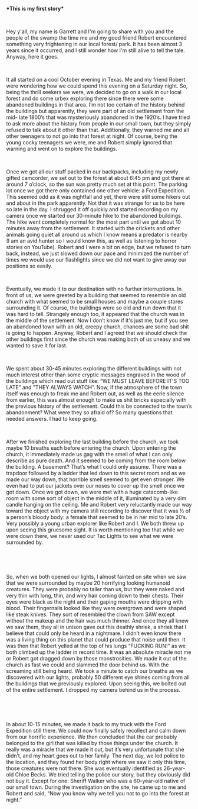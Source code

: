 **\*This is my first story\***

&#x200B;

Hey y'all, my name is Garrett and I'm going to share with you and the people of the swamp the time me and my good friend Robert encountered something very frightening in our local forest/ park. It has been almost 3 years since it occurred, and I still wonder how I'm still alive to tell the tale. Anyway, here it goes.

&#x200B;

It all started on a cool October evening in Texas. Me and my friend Robert were wondering how we could spend this evening on a Saturday night. So, being the thrill seekers we were, we decided to go on a walk in our local forest and do some urbex exploring there since there were some abandoned buildings in that area. I’m not too certain of the history behind the buildings but apparently, they were part of an old settlement from the mid- late 1800’s that was mysteriously abandoned in the 1920’s. I have tried to ask more about the history from people in our small town, but they simply refused to talk about it other than that. Additionally, they warned me and all other teenagers to not go into that forest at night. Of course, being the young cocky teenagers we were, me and Robert simply ignored that warning and went on to explore the buildings.

&#x200B;

Once we got all our stuff packed in our backpacks, including my newly gifted camcorder, we set out to the forest at about 6:45 pm and got there at around 7 o’clock, so the sun was pretty much set at this point. The parking lot once we got there only contained one other vehicle: a Ford Expedition. This seemed odd as it was nightfall and yet, there were still some hikers out and about in the park apparently. Not that it was strange for us to be here so late in the day. I shrugged it off quickly and started recording on my camera once we started our 30-minute hike to the abandoned buildings. The hike went completely normal for the most part until we got about 10 minutes away from the settlement. It started with the crickets and other animals going quiet all around us which I know means a predator is nearby (I am an avid hunter so I would know this, as well as listening to horror stories on YouTube). Robert and I were a bit on edge, but we refused to turn back, instead, we just slowed down our pace and minimized the number of times we would use our flashlights since we did not want to give away our positions so easily.

&#x200B;

Eventually, we made it to our destination with no further interruptions. In front of us, we were greeted by a building that seemed to resemble an old church with what seemed to be small houses and maybe a couple stores surrounding it. Of course, the buildings were so old and run down that it was hard to tell. Strangely enough too, it appeared that the church was in the middle of the settlement. Now I don’t know if it's just me, but if you see an abandoned town with an old, creepy church, chances are some bad shit is going to happen. Anyway, Robert and I agreed that we should check the other buildings first since the church was making both of us uneasy and we wanted to save it for last.

&#x200B;

We spent about 30-45 minutes exploring the different buildings with not much interest other than some cryptic messages engraved in the wood of the buildings which read out stuff like: “WE MUST LEAVE BEFORE IT'S TOO LATE” and "THEY ALWAYS WATCH”. Now, if the atmosphere of the town itself was enough to freak me and Robert out, as well as the eerie silence from earlier, this was almost enough to make us shit bricks especially with the previous history of the settlement. Could this be connected to the town’s abandonment? What were they so afraid of? So many questions that needed answers. I had to keep going.

&#x200B;

After we finished exploring the last building before the church, we took maybe 10 breaths each before entering the church. Upon entering the church, it immediately made us gag with the smell of what I can only describe as pure death. And it seemed to be coming from the room below the building. A basement? That’s what I could only assume. There was a trapdoor followed by a ladder that led down to this secret room and as we made our way down, that horrible smell seemed to get even stronger. We even had to put our jackets over our noses to cover up the smell once we got down. Once we got down, we were met with a huge catacomb-like room with some sort of object in the middle of it, illuminated by a very dim candle hanging on the ceiling. Me and Robert very reluctantly made our way toward the object with my camera still recording to discover that it was ½ of a person’s bloody body: a female that seemed to be in her mid to late 20’s. Very possibly a young urban explorer like Robert and I. We both threw up upon seeing this gruesome sight. It is worth mentioning too that while we were down there, we never used our Tac Lights to see what we were surrounded by.

&#x200B;

&#x200B;

So, when we both opened our lights, I almost fainted on site when we saw that we were surrounded by maybe 20 horrifying looking humanoid creatures. They were probably no taller than us, but they were naked and very thin with long, thin, and wiry hair coming down to their chests. Their eyes were black as the night and their gaping mouths were dripping with blood. Their fingernails looked like they were overgrown and were shaped like steak knives. They sort of resembled the clown from SAW except without the makeup and the hair was much thinner. And once they all knew we saw them, they all in unison gave out this deathly shriek, a shriek that I believe that could only be heard in a nightmare. I didn’t even know there was a living thing on this planet that could produce that noise until then. It was then that Robert yelled at the top of his lungs “FUCKING RUN!” as we both climbed up the ladder in record time. It was an absolute miracle not me or Robert got dragged down by those monstrosities. We made it out of the church as fast we could and slammed the door behind us. With the screaming still being heard. We took a minute to catch our breaths as we discovered with our lights, probably 50 different eye shines coming from all the buildings that we previously explored. Upon seeing this, we bolted out of the entire settlement. I dropped my camera behind us in the process.

&#x200B;

&#x200B;

In about 10-15 minutes, we made it back to my truck with the Ford Expedition still there. We could now finally safely recollect and calm down from our horrific experience. We then concluded that the car probably belonged to the girl that was killed by those things under the church. It really was a miracle that we made it out, but it’s very unfortunate that she didn’t, and my heart goes out to her family. The next day, we led police to the location, and they found her body right where we saw it only this time, those creatures were not there. She was eventually identified as 26-year-old Chloe Becks. We tried telling the police our story, but they obviously did not buy it. Except for one: Sheriff Walker who was a 60-year-old native of our small town. During the investigation on the site, he came up to me and Robert and said, “Now you know why we tell you not to go into the forest at night.”